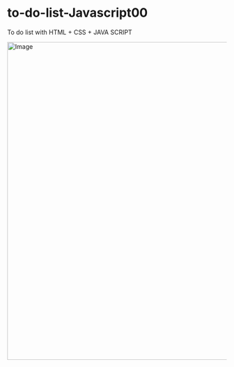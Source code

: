 # to-do-list-Javascript00
To do list with HTML + CSS + JAVA SCRIPT

<img width="1025" height="729" alt="Image" src="https://github.com/user-attachments/assets/d3c1465a-0212-4092-91ff-728f233ccd2f" />
